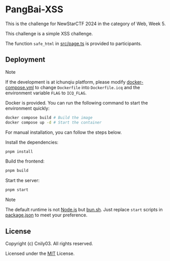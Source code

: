 # PangBai-XSS

This is the challenge for NewStarCTF 2024 in the category of Web, Week 5.

This challenge is a simple XSS challenge.

The function `safe_html` in [src/page.ts](src/page.ts) is provided to participants.

## Deployment

> [!NOTE]
> If the development is at ichunqiu platform, please modify [docker-compose.yml](docker-compose.yml) to change `Dockerfile` into `Dockerfile.icq` and the environment variable `FLAG` to `ICQ_FLAG`.

Docker is provided. You can run the following command to start the environment quickly:

```bash
docker compose build # Build the image
docker compose up -d # Start the container
```

For manual installation, you can follow the steps below.

Install the dependencies:

```bash
pnpm install
```

Build the frontend:

```bash
pnpm build
```

Start the server:

```bash
pnpm start
```

> [!NOTE]
> The default runtime is not [Node.js](https://nodejs.org/) but [bun.sh](https://bun.sh). Just replace `start` scripts in [package.json](package.json) to meet your preference.

## License

Copyright (c) Cnily03. All rights reserved.

Licensed under the [MIT](LICENSE) License.
